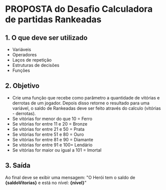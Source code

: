 # PROPOSTA do Desafio Calculadora de partidas Rankeadas
## 1. O que deve ser utilizado
- Variáveis
- Operadores
- Laços de repetição
- Estruturas de decisões
- Funções
## 2. Objetivo
- Crie uma função que recebe como parâmetro a quantidade de vitórias e derrotas de um jogador. Depois disso retorne o resultado para uma variável, o saldo de Rankeadas deve ser feito através do calculo (vitórias - derrotas).
- Se vitórias for menor do que 10 = Ferro
- Se vitórias for entre 11 e 20 = Bronze
- Se vitórias for entre 21 e 50 = Prata
- Se vitórias for entre 51 e 80 = Ouro
- Se vitórias for entre 81 e 90 = Diamante
- Se vitórias for entre 91 e 100= Lendário
- Se vitórias for maior ou igual a 101 = Imortal
## 3. Saída
Ao final deve se exibir uma mensagem:
"O Herói tem o saldo de **{saldoVitorias}** e está no nível: **{nivel}**"
